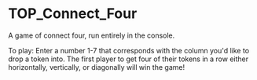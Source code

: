 # TOP_Connect_Four
A game of connect four, run entirely in the console.

To play: Enter a number 1-7 that corresponds with the column you'd like to drop a token into. The first player to get four of their tokens in a row either horizontally, vertically, or diagonally will win the game!
